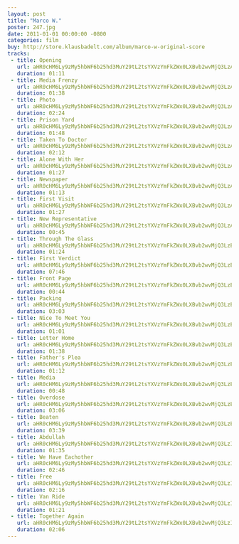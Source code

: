 ```yaml
---
layout: post
title: "Marco W."
poster: 247.jpg
date: 2011-01-01 00:00:00 -0800
categories: film
buy: http://store.klausbadelt.com/album/marco-w-original-score
tracks:
 - title: Opening
   url: aHR0cHM6Ly9zMy5hbWF6b25hd3MuY29tL2tsYXVzYmFkZWx0LXBvb2wvMjQ3LzAxIE9wZW5pbmcubXAz
   duration: 01:11
 - title: Media Frenzy
   url: aHR0cHM6Ly9zMy5hbWF6b25hd3MuY29tL2tsYXVzYmFkZWx0LXBvb2wvMjQ3LzAyIE1lZGlhIEZyZW56eS5tcDM=
   duration: 01:38
 - title: Photo
   url: aHR0cHM6Ly9zMy5hbWF6b25hd3MuY29tL2tsYXVzYmFkZWx0LXBvb2wvMjQ3LzAzIFBob3RvLm1wMw==
   duration: 02:24
 - title: Prison Yard
   url: aHR0cHM6Ly9zMy5hbWF6b25hd3MuY29tL2tsYXVzYmFkZWx0LXBvb2wvMjQ3LzA0IFByaXNvbiBZYXJkLm1wMw==
   duration: 01:48
 - title: Taken To Doctor
   url: aHR0cHM6Ly9zMy5hbWF6b25hd3MuY29tL2tsYXVzYmFkZWx0LXBvb2wvMjQ3LzA1IFRha2VuIFRvIERvY3Rvci5tcDM=
   duration: 02:12
 - title: Alone With Her
   url: aHR0cHM6Ly9zMy5hbWF6b25hd3MuY29tL2tsYXVzYmFkZWx0LXBvb2wvMjQ3LzA2IEFsb25lIFdpdGggSGVyLm1wMw==
   duration: 01:27
 - title: Newspaper
   url: aHR0cHM6Ly9zMy5hbWF6b25hd3MuY29tL2tsYXVzYmFkZWx0LXBvb2wvMjQ3LzA3IE5ld3NwYXBlci5tcDM=
   duration: 01:13
 - title: First Visit
   url: aHR0cHM6Ly9zMy5hbWF6b25hd3MuY29tL2tsYXVzYmFkZWx0LXBvb2wvMjQ3LzA4IEZpcnN0IFZpc2l0Lm1wMw==
   duration: 01:27
 - title: New Representative
   url: aHR0cHM6Ly9zMy5hbWF6b25hd3MuY29tL2tsYXVzYmFkZWx0LXBvb2wvMjQ3LzA5IE5ldyBSZXByZXNlbnRhdGl2ZS5tcDM=
   duration: 00:45
 - title: Through The Glass
   url: aHR0cHM6Ly9zMy5hbWF6b25hd3MuY29tL2tsYXVzYmFkZWx0LXBvb2wvMjQ3LzEwIFRocm91Z2ggVGhlIEdsYXNzLm1wMw==
   duration: 01:24
 - title: First Verdict
   url: aHR0cHM6Ly9zMy5hbWF6b25hd3MuY29tL2tsYXVzYmFkZWx0LXBvb2wvMjQ3LzExIEZpcnN0IFZlcmRpY3QubXAz
   duration: 07:46
 - title: Front Page
   url: aHR0cHM6Ly9zMy5hbWF6b25hd3MuY29tL2tsYXVzYmFkZWx0LXBvb2wvMjQ3LzEyIEZyb250IFBhZ2UubXAz
   duration: 00:44
 - title: Packing
   url: aHR0cHM6Ly9zMy5hbWF6b25hd3MuY29tL2tsYXVzYmFkZWx0LXBvb2wvMjQ3LzEzIFBhY2tpbmcubXAz
   duration: 03:03
 - title: Nice To Meet You
   url: aHR0cHM6Ly9zMy5hbWF6b25hd3MuY29tL2tsYXVzYmFkZWx0LXBvb2wvMjQ3LzE0IE5pY2UgVG8gTWVldCBZb3UubXAz
   duration: 01:01
 - title: Letter Home
   url: aHR0cHM6Ly9zMy5hbWF6b25hd3MuY29tL2tsYXVzYmFkZWx0LXBvb2wvMjQ3LzE1IExldHRlciBIb21lLm1wMw==
   duration: 01:38
 - title: Father's Plea
   url: aHR0cHM6Ly9zMy5hbWF6b25hd3MuY29tL2tsYXVzYmFkZWx0LXBvb2wvMjQ3LzE2IEZhdGhlcidzIFBsZWEubXAz
   duration: 01:12
 - title: Media
   url: aHR0cHM6Ly9zMy5hbWF6b25hd3MuY29tL2tsYXVzYmFkZWx0LXBvb2wvMjQ3LzE3IE1lZGlhLm1wMw==
   duration: 00:48
 - title: Overdose
   url: aHR0cHM6Ly9zMy5hbWF6b25hd3MuY29tL2tsYXVzYmFkZWx0LXBvb2wvMjQ3LzE4IE92ZXJkb3NlLm1wMw==
   duration: 03:06
 - title: Beaten
   url: aHR0cHM6Ly9zMy5hbWF6b25hd3MuY29tL2tsYXVzYmFkZWx0LXBvb2wvMjQ3LzE5IEJlYXRlbi5tcDM=
   duration: 03:39
 - title: Abdullah
   url: aHR0cHM6Ly9zMy5hbWF6b25hd3MuY29tL2tsYXVzYmFkZWx0LXBvb2wvMjQ3LzIwIEFiZHVsbGFoLm1wMw==
   duration: 01:35
 - title: We Have Eachother
   url: aHR0cHM6Ly9zMy5hbWF6b25hd3MuY29tL2tsYXVzYmFkZWx0LXBvb2wvMjQ3LzIxIFdlIEhhdmUgRWFjaG90aGVyLm1wMw==
   duration: 02:46
 - title: Free
   url: aHR0cHM6Ly9zMy5hbWF6b25hd3MuY29tL2tsYXVzYmFkZWx0LXBvb2wvMjQ3LzIyIEZyZWUubXAz
   duration: 02:16
 - title: Van Ride
   url: aHR0cHM6Ly9zMy5hbWF6b25hd3MuY29tL2tsYXVzYmFkZWx0LXBvb2wvMjQ3LzIzIFZhbiBSaWRlLm1wMw==
   duration: 01:21
 - title: Together Again
   url: aHR0cHM6Ly9zMy5hbWF6b25hd3MuY29tL2tsYXVzYmFkZWx0LXBvb2wvMjQ3LzI0IFRvZ2V0aGVyIEFnYWluLm1wMw==
   duration: 02:06
---
```

